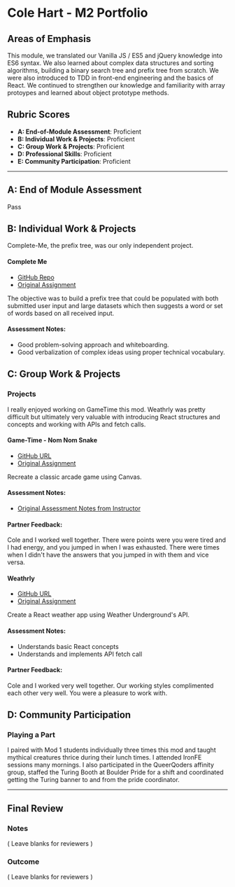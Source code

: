# Cole Hart - M2 Portfolio

## Areas of Emphasis

This module, we translated our Vanilla JS / ES5 and jQuery knowledge into ES6 syntax. We also learned about complex data structures and sorting algorithms, building a binary search tree and prefix tree from scratch. We were also introduced to TDD in front-end engineering and the basics of React. We continued to strengthen our knowledge and familiarity with array protoypes and learned about object prototype methods.

## Rubric Scores

* **A: End-of-Module Assessment**: Proficient
* **B: Individual Work & Projects**: Proficient
* **C: Group Work & Projects**: Proficient
* **D: Professional Skills**: Proficient
* **E: Community Participation**: Proficient

-----------------------

## A: End of Module Assessment

Pass

## B: Individual Work & Projects

Complete-Me, the prefix tree, was our only independent project.

#### Complete Me

* [GitHub Repo](https://github.com/colehart/complete-me)
* [Original Assignment](http://frontend.turing.io/projects/complete-me.html)

The objective was to build a prefix tree that could be populated with both submitted user input and large datasets which then suggests a word or set of words based on all received input.


#### Assessment Notes:

- Good problem-solving approach and whiteboarding.
- Good verbalization of complex ideas using proper technical vocabulary.

## C: Group Work & Projects

### Projects

I really enjoyed working on GameTime this mod. Weathrly was pretty difficult but ultimately very valuable with introducing React structures and concepts and working with APIs and fetch calls.

#### Game-Time - Nom Nom Snake

* [GitHub URL](https://github.com/colehart/game-time)
* [Original Assignment](http://frontend.turing.io/projects/game-time.html)

Recreate a classic arcade game using Canvas.

#### Assessment Notes:

* [Original Assessment Notes from Instructor](https://github.com/turingschool/front-end-submissions-public/blob/master/1806/mod-2/game-time/kevins-cole.md)

#### Partner Feedback:

Cole and I worked well together. There were points were you were tired and I had energy, and you jumped in when I was exhausted. There were times when I didn't have the answers that you jumped in with them and vice versa.


#### Weathrly

* [GitHub URL](https://github.com/colehart/weathrly)
* [Original Assignment](http://frontend.turing.io/projects/weathrly.html)

Create a React weather app using Weather Underground's API.

#### Assessment Notes:

- Understands basic React concepts
- Understands and implements API fetch call


#### Partner Feedback:

Cole and I worked very well together. Our working styles complimented each other very well. You were a pleasure to work with.


## D: Community Participation

### Playing a Part

I paired with Mod 1 students individually three times this mod and taught mythical creatures thrice during their lunch times. I attended IronFE sessions many mornings. I also participated in the QueerQoders affinity group, staffed the Turing Booth at Boulder Pride for a shift and coordinated getting the Turing banner to and from the pride coordinator.

------------------

## Final Review

### Notes

( Leave blanks for reviewers )

### Outcome

( Leave blanks for reviewers )
